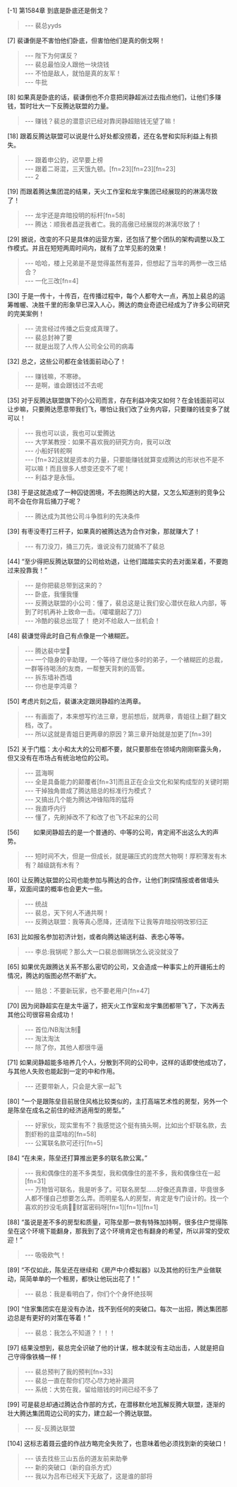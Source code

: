 
[-1] 第1584章 到底是卧底还是倒戈？
>--- 裴总yyds<br>

[7] 裴谦倒是不害怕他们卧底，但害怕他们是真的倒戈啊！
>--- 陛下为何谋反？<br>
>--- 裴总最怕没人跟他一块烧钱<br>
>--- 不怕是敌人，就怕是真的友军！<br>
>--- 牛批<br>

[8] 如果真是卧底的话，裴谦倒也不介意把闵静超派过去指点他们，让他们多赚钱，暂时壮大一下反腾达联盟的力量。
>--- 赚钱？裴总的潜意识已经对靠闵静超赔钱无望了嘛！<br>

[18] 跟着反腾达联盟可以说是什么好处都没捞着，还在名誉和实际利益上有损失。
>--- 跟着申公豹，迟早要上榜<br>
>--- 跟着二哥混，三天饿九顿。[fn=23][fn=23][fn=23]<br>
>--- 2<br>

[19] 而跟着腾达集团混的结果，天火工作室和龙宇集团已经展现的的淋漓尽致了！
>--- 龙宇还是弃暗投明的标杆[fn=58]<br>
>--- 腾达：顺我者昌逆我者亡。我的高傲已经展现的淋漓尽致了！<br>

[29] 据说，改变的不只是具体的运营方案，还包括了整个团队的架构调整以及工作模式。并且在短短两周时间内，就有了立竿见影的效果！
>--- 哈哈，楼上兄弟是不是觉得虽然有差异，但想起了当年的两参一改三结合？<br>
>--- 一化三改[fn=4]<br>

[30] 于是一传十，十传百，在传播过程中，每个人都夸大一点，再加上裴总的运筹帷幄、决胜千里的形象早已深入人心，腾达的商业奇迹已经成为了许多公司研究的完美案例！
>--- 流言经过传播之后变成真理了。<br>
>--- 裴总封神了要<br>
>--- 就是出现了人传人公司全公司的病毒<br>

[32] 总之，这些公司都在金钱面前动心了！
>--- 赚钱嘛，不寒碜。<br>
>--- 是啊，谁会跟钱过不去呢<br>

[35] 对于反腾达联盟旗下的小公司而言，存在利益冲突又如何？在金钱面前可以让步嘛，只要腾达愿意带我们飞，哪怕让我们改了业务内容，只要赚的钱变多了就可以！
>--- 我也可以谈，我也可以爱腾达<br>
>--- 大学某教授：如果不喜欢我的研究方向，我可以改<br>
>--- 小船好转舵啊<br>
>--- [fn=32]这就是资本的力量，只要能赚钱就算变成腾达的形状也不是不可以嘛！而且很多人想变还变不了呢！<br>
>--- 利益才是永恒。<br>

[38] 于是这就造成了一种囚徒困境，不去抱腾达的大腿，又怎么知道别的竞争公司不会在你背后捅刀子呢？
>--- 腾达成为其他公司斗争胜利的先决条件<br>

[39] 有枣没枣打三杆子，如果真的被腾达选为合作对象，那就赚大了！
>--- 有刀没刀，捅三刀先，谁说没有刀就捅不了裴总<br>

[44] “至少得把反腾达联盟的公司给劝退，让他们踏踏实实的去对面呆着，不要跑过来投靠我！”
>--- 是你把裴总带到这来的？<br>
>--- 卧底，我懂我懂<br>
>--- 反腾达联盟的小公司：懂了，裴总这是让我们安心潜伏在敌人内部，等到了时机再补上致命一击。（嚯嚯磨起了刀）<br>
>--- 冷酷的裴总出现了！
绝对不给敌人一丝机会！<br>

[48] 裴谦觉得此时自己有点像是一个裱糊匠。
>--- 腾达裴中堂🐶<br>
>--- 一个隐身的辛助理，一个等待了继位多时的弟子，一个裱糊匠的总裁，一群等待喝汤的友商，一帮整天背刺的高管。<br>
>--- 拆东墙补西墙<br>
>--- 你也是李鸿章？<br>

[50] 考虑片刻之后，裴谦决定跟闵静超约法两章。
>--- 有画面了，本来想写约法三章，思前想后，就两章，青姐往上翻了翻文档，改了。<br>
>--- 所以这就是青姐日更两章的原因？第三章开始就是加更了[fn=39]<br>

[52] 关于门槛：太小和太大的公司都不要，就只要那些在领域内刚刚崭露头角，但又没有在市场占有统治地位的公司。
>--- 蓝海啊<br>
>--- 全是具备能力的颠覆者[fn=31]而且正在企业文化和架构成型的关键时期<br>
>--- 干掉独角兽成了腾达赔总的标准行为模式？<br>
>--- 又搞出几个能为腾达冲锋陷阵的猛将<br>
>--- 我直呼内行<br>
>--- 懂了，先刷掉改不了和改了也飞不起来的公司<br>

[56] 　　如果闵静超去的是一个普通的、中等的公司，肯定闹不出这么大的声势。
>--- 短时间不大，但是一但成长，就是碾压式的庞然大物啊！厚积薄发有木有？越级跳有木有？<br>

[60] 让反腾达联盟的公司也能参加与腾达的合作，让他们刺探情报或者做墙头草，双面间谍的概率也会更大一些。
>--- 统战<br>
>--- 裴总，天下何人不通共啊！<br>
>--- 反腾达联盟：我等真心愿降，还请陛下让我等弃暗投明改邪归正<br>

[63] 比如报名参加初济计划，或者向腾达输送利益、表忠心等等。
>--- 李总:我锅呢？那么大一口裴总御赐锅怎么说没就没了<br>

[65] 如果优先跟腾达关系不那么密切的公司，又会造成一种事实上的开疆拓土的情况，腾达的版图必然不断扩大。
>--- 赔总：不要新玩家，也不要老用户[fn=47]<br>

[70] 因为闵静超实在是太牛逼了，把天火工作室和龙宇集团都带飞了，下次再去其他公司很容易会成功！
>--- 首位/NB淘汰制🐶<br>
>--- 淘汰淘汰<br>
>--- 除了你，其他人都很牛逼<br>

[71] 如果闵静超能多培养几个人，分散到不同的公司中，这样的话即使他成功了，与其他人失败也能起到一定的中和作用。
>--- 还要带新人，只会是大家一起飞<br>

[80] “一个是跟陈垒目前居住风格比较类似的，主打高端艺术性的房型，另外一个是陈垒在成名之前住的经济适用型的房型。”
>--- 好家伙，现实里有不？我感觉这个挺有搞头啊，比如出个虾联名款，去割虾粉的韭菜啥的[fn=58]<br>
>--- 公寓联名款可还行[fn=5]<br>

[84] “在未来，陈垒还打算推出更多的联名款公寓。”
>--- 我和偶像住的差不多类型，我和偶像住的差不多，我和偶像住在一起[fn=31]<br>
>--- 万物皆可联名，我是听多了。可联名房型……好像还真靠谱，毕竟很多人都不懂自己想要怎么弄。而明星名人的房型，肯定是专门设计的。找一个喜欢的抄没毛病👌🏻财富密码呀[fn=1][fn=1][fn=1]<br>

[88] “虽说是差不多的房型和质量，可陈垒那一款有特殊加持啊，很多住户觉得陈垒在这个环境下能翻身，那我到了这个环境肯定也有翻身的希望，所以非常的受欢迎！”
>--- 吸吸欧气！<br>

[89] “不仅如此，陈垒还在继续和《房产中介模拟器》以及其他的衍生产业做联动，简简单单的一个租房，都快让他玩出花了！”
>--- 裴总：我是看明白了，你们个个身怀绝技啊<br>

[90] “住家集团实在是没有办法，找不到任何的突破口。每次一出招，腾达集团那边总是有更好的对策在等着！”
>--- 裴总：我怎么不知道？！！！<br>

[97] 结果没想到，裴总完全识破了他的计谋，根本就没有主动出击，人就是把自己守得像铁桶一样！
>--- 裴总预判了我的预判[fn=33]<br>
>--- 裴总一直在帮你们尽心尽力地补漏洞<br>
>--- 系统：大势在我，留给赔钱的时间已经不多了<br>

[99] 可是裴总却通过腾达合作部的方式，在潜移默化地瓦解反腾大联盟，逐渐的壮大腾达集团周边公司的实力，建立起一个腾达联盟。
>--- 反-反腾达联盟<br>

[104] 这标志着聂云盛的作战方略完全失败了，也意味着他必须找到新的突破口！
>--- 该去找些三山五岳的道友前来助拳<br>
>--- 新的突破口（新的自杀方式）<br>
>--- 我以为吕布已经天下无敌了，这是谁的部将<br>
